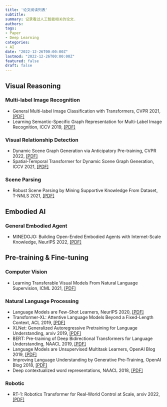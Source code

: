 ```yaml
---
title: '论文阅读列表'
subtitle: 
summary: 记录看过人工智能相关的论文.
authors:
tags:
- Paper
- Deep Learning
categories:
- AI
date: "2022-12-26T00:00:00Z"
lastmod: "2022-12-26T00:00:00Z"
featured: false
draft: false
---
```


## Visual Reasoning

### Multi-label Image Recognition
- General Multi-label Image Classification with Transformers, CVPR 2021, [[PDF]](https://arxiv.org/abs/2011.14027)
- Learning Semantic-Specific Graph Representation for Multi-Label Image Recognition, ICCV 2019, [[PDF]](https://arxiv.org/abs/1908.07325)

### Visual Relationship Detection
- Dynamic Scene Graph Generation via Anticipatory Pre-training, CVPR 2022, [[PDF]](https://openaccess.thecvf.com/content/CVPR2022/papers/Li_Dynamic_Scene_Graph_Generation_via_Anticipatory_Pre-Training_CVPR_2022_paper.pdf)   
- Spatial-Temporal Transformer for Dynamic Scene Graph Generation, ICCV 2021, [[PDF]](https://arxiv.org/abs/2107.12309)

### Scene Parsing
- Robust Scene Parsing by Mining Supportive Knowledge From Dataset, T-NNLS 2021, [[PDF]](https://ieeexplore.ieee.org/document/9537741)

## Embodied AI

### General Embodied Agent
- MINEDOJO: Building Open-Ended Embodied Agents with Internet-Scale Knowledge, NeurIPS 2022, [[PDF]](https://arxiv.org/abs/2206.08853)  


## Pre-training & Fine-tuning

### Computer Vision
- Learning Transferable Visual Models From Natural Language Supervision, ICML 2021, [[PDF]](https://arxiv.org/abs/2103.00020)

### Natural Language Processing
- Language Models are Few-Shot Learners, NeurIPS 2020, [[PDF]](https://arxiv.org/abs/2005.14165)
- Transformer-XL: Attentive Language Models Beyond a Fixed-Length Context, ACL 2019, [[PDF]](https://arxiv.org/abs/1901.02860)
- XLNet: Generalized Autoregressive Pretraining for Language Understanding, arxiv 2019, [[PDF]](https://arxiv.org/abs/1906.08237)
- BERT: Pre-training of Deep Bidirectional Transformers for Language Understanding, NAACL 2019, [[PDF]](https://arxiv.org/abs/1810.04805)
- Language Models are Unsupervised Multitask Learners, OpenAI Blog 2019, [[PDF]](https://cdn.openai.com/better-language-models/language_models_are_unsupervised_multitask_learners.pdf) 
- Improving Language Understanding by Generative Pre-Training, OpenAI Blog 2018, [[PDF]](https://www.cs.ubc.ca/~amuham01/LING530/papers/radford2018improving.pdf)
- Deep contextualized word representations, NAACL 2018, [[PDF]](https://arxiv.org/abs/1802.05365)

### Robotic
- RT-1: Robotics Transformer for Real-World Control at Scale, arxiv 2022, [[PDF]](https://robotics-transformer.github.io/assets/rt1.pdf)
